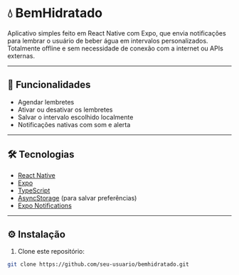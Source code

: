 # 💧 BemHidratado

Aplicativo simples feito em React Native com Expo, que envia notificações para lembrar o usuário de beber água em intervalos personalizados. Totalmente offline e sem necessidade de conexão com a internet ou APIs externas.

---

## 📱 Funcionalidades

- Agendar lembretes
- Ativar ou desativar os lembretes
- Salvar o intervalo escolhido localmente
- Notificações nativas com som e alerta

---

## 🛠️ Tecnologias

- [React Native](https://reactnative.dev/)
- [Expo](https://expo.dev/)
- [TypeScript](https://www.typescriptlang.org/)
- [AsyncStorage](https://react-native-async-storage.github.io/async-storage/) (para salvar preferências)
- [Expo Notifications](https://docs.expo.dev/versions/latest/sdk/notifications/)

---

## ⚙️ Instalação

1. Clone este repositório:
```bash
git clone https://github.com/seu-usuario/bemhidratado.git
